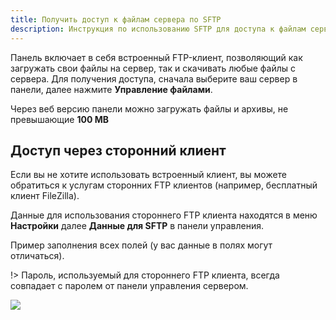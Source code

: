 ```yaml
---
title: Получить доступ к файлам сервера по SFTP
description: Инструкция по использованию SFTP для доступа к файлам сервера.
---
```


Панель включает в себя встроенный FTP-клиент, позволяющий как загружать свои файлы на сервер, так и скачивать любые файлы с сервера.
Для получения доступа, сначала выберите ваш сервер в панели, далее нажмите **Управление файлами**.

Через веб версию панели можно загружать файлы и архивы, не превышающие **100 MB**

## Доступ через сторонний клиент
Если вы не хотите использовать встроенный клиент, вы можете обратиться к услугам сторонних FTP клиентов (например, бесплатный клиент FileZilla). 

Данные для использования стороннего FTP клиента находятся в меню **Настройки** далее **Данные для SFTP** в панели управления.

Пример заполнения всех полей (у вас данные в полях могут отличаться).

!> Пароль, используемый для стороннего FTP клиента, всегда совпадает с паролем от панели управления сервером.

![](https://img.share.superhub.xyz/4n4cdw.png)